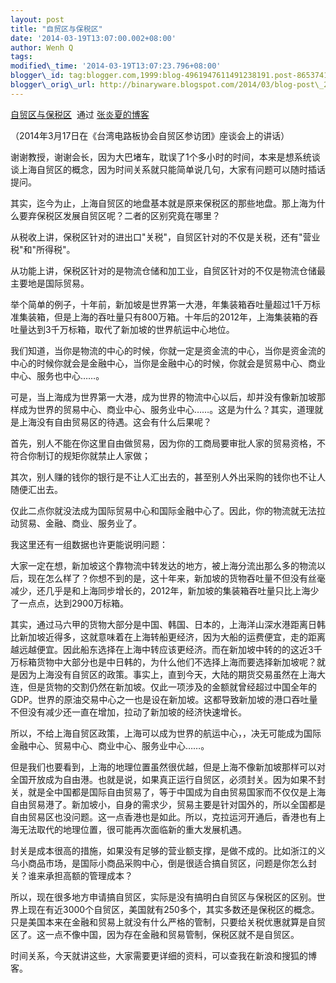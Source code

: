 ```yaml
--- 
layout: post 
title: "自贸区与保税区" 
date: '2014-03-19T13:07:00.002+08:00' 
author: Wenh Q
tags:
modified\_time: '2014-03-19T13:07:23.796+08:00' 
blogger\_id: tag:blogger.com,1999:blog-4961947611491238191.post-865374163965499681
blogger\_orig\_url: http://binaryware.blogspot.com/2014/03/blog-post\_2603.html
---
```

[自贸区与保税区](http://zhangyanxiavip.blog.sohu.com/301674974.html)  通过
[张炎夏的博客](http://zhangyanxiavip.blog.sohu.com/)





（2014年3月17日在《台湾电路板协会自贸区参访团》座谈会上的讲话）







谢谢教授，谢谢会长，因为大巴堵车，耽误了1个多小时的时间，本来是想系统谈谈上海自贸区的概念，因为时间关系就只能简单说几句，大家有问题可以随时插话提问。







其实，迄今为止，上海自贸区的地盘基本就是原来保税区的那些地盘。那上海为什么要弃保税区发展自贸区呢？二者的区别究竟在哪里？







从税收上讲，保税区针对的进出口"关税"，自贸区针对的不仅是关税，还有"营业税"和"所得税"。



从功能上讲，保税区针对的是物流仓储和加工业，自贸区针对的不仅是物流仓储最主要地是国际贸易。







举个简单的例子，十年前，新加坡是世界第一大港，年集装箱吞吐量超过1千万标准集装箱，但是上海的吞吐量只有800万箱。十年后的2012年，上海集装箱的吞吐量达到3千万标箱，取代了新加坡的世界航运中心地位。







我们知道，当你是物流的中心的时候，你就一定是资金流的中心，当你是资金流的中心的时候你就会是金融中心，当你是金融中心的时候，你就会是贸易中心、商业中心、服务也中心……。







可是，当上海成为世界第一大港，成为世界的物流中心以后，却并没有像新加坡那样成为世界的贸易中心、商业中心、服务业中心……。这是为什么？其实，道理就是上海没有自由贸易区的待遇。这会有什么后果呢？







首先，别人不能在你这里自由做贸易，因为你的工商局要审批人家的贸易资格，不符合你制订的规矩你就禁止人家做；



其次，别人赚的钱你的银行是不让人汇出去的，甚至别人外出采购的钱你也不让人随便汇出去。



仅此二点你就没法成为国际贸易中心和国际金融中心了。因此，你的物流就无法拉动贸易、金融、商业、服务业了。







我这里还有一组数据也许更能说明问题：



大家一定在想，新加坡这个靠物流中转发达的地方，被上海分流出那么多的物流以后，现在怎么样了？你想不到的是，这十年来，新加坡的货物吞吐量不但没有丝毫减少，还几乎是和上海同步增长的，2012年，新加坡的集装箱吞吐量只比上海少了一点点，达到2900万标箱。







其实，通过马六甲的货物大部分是中国、韩国、日本的，上海洋山深水港距离日韩比新加坡近得多，这就意味着在上海转船更经济，因为大船的运费便宜，走的距离越远越便宜。因此船东选择在上海中转应该更经济。而在新加坡中转的的这近3千万标箱货物中大部分也是中日韩的，为什么他们不选择上海而要选择新加坡呢？就是因为上海没有自贸区的政策。事实上，直到今天，大陆的期货交易虽然在上海大连，但是货物的交割仍然在新加坡。仅此一项涉及的金额就曾经超过中国全年的GDP。世界的原油交易中心之一也是设在新加坡。这都导致新加坡的港口吞吐量不但没有减少还一直在增加，拉动了新加坡的经济快速增长。







所以，不给上海自贸区政策，上海可以成为世界的航运中心，，决无可能成为国际金融中心、贸易中心、商业中心、服务业中心……。







但是我们也要看到，上海的地理位置虽然很优越，但是上海不像新加坡那样可以对全国开放成为自由港。也就是说，如果真正运行自贸区，必须封关。因为如果不封关，就是全中国都是国际自由贸易了，等于中国成为自由贸易国家而不仅仅是上海自由贸易港了。新加坡小，自身的需求少，贸易主要是针对国外的，所以全国都是自由贸易区也没问题。这一点香港也是如此。所以，克拉运河开通后，香港也有上海无法取代的地理位置，很可能再次面临新的重大发展机遇。







封关是成本很高的措施，如果没有足够的营业额支撑，是做不成的。比如浙江的义乌小商品市场，是国际小商品采购中心，倒是很适合搞自贸区，问题是你怎么封关？谁来承担高额的管理成本？







所以，现在很多地方申请搞自贸区，实际是没有搞明白自贸区与保税区的区别。世界上现在有近3000个自贸区，美国就有250多个，其实多数还是保税区的概念。只是美国本来在金融和贸易上就没有什么严格的管制，只要给关税优惠就算是自贸区了。这一点不像中国，因为存在金融和贸易管制，保税区就不是自贸区。







时间关系，今天就讲这些，大家需要更详细的资料，可以查我在新浪和搜狐的博客。
